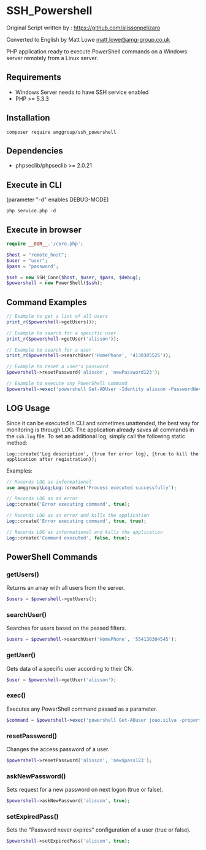 # SSH_Powershell

Original Script written by : https://github.com/alissonpelizaro

Converted to English by Matt Lowe <matt.lowe@amg-group.co.uk>

PHP application ready to execute PowerShell commands on a Windows server remotely from a Linux server.

## Requirements

* Windows Server needs to have SSH service enabled
* PHP >= 5.3.3

## Installation

```
composer require amggroup/ssh_powershell
```

## Dependencies

* phpseclib/phpseclib >=  2.0.21

## Execute in CLI

(parameter "-d" enables DEBUG-MODE)

```
php service.php -d
```

## Execute in browser

```php
require __DIR__.'/core.php';

$host = "remote_host";
$user = "user";
$pass = "password";

$ssh = new SSH_Conn($host, $user, $pass, $debug);
$powershell = new PowerShell($ssh);
```

## Command Examples

```php
// Example to get a list of all users
print_r($powershell->getUsers());

// Example to search for a specific user
print_r($powershell->getUser('alisson'));

// Example to search for a user
print_r($powershell->searchUser('HomePhone', '4130305525'));

// Example to reset a user's password
$powershell->resetPassword('alisson', 'newPassword123');

// Example to execute any PowerShell command
$powershell->exec('powershell Set-ADUser -Identity alisson -PasswordNeverExpires $true');
```

## LOG Usage

Since it can be executed in CLI and sometimes unattended, the best way for monitoring is through LOG. The application already saves all commands in the `ssh.log` file. To set an additional log, simply call the following static method:

`Log::create('Log description', {true for error log}, {true to kill the application after registration});`

Examples:

```php
// Records LOG as informational
use amggroup\Log;Log::create('Process executed successfully');

// Records LOG as an error
Log::create('Error executing command', true);

// Records LOG as an error and kills the application
Log::create('Error executing command', true, true);

// Records LOG as informational and kills the application
Log::create('Command executed', false, true);
```

## PowerShell Commands

### getUsers()

Returns an array with all users from the server.

```php
$users = $powershell->getUsers();
```

### searchUser()

Searches for users based on the passed filters.

```php
$users = $powershell->searchUser('HomePhone', '554130304545');
```

### getUser()

Gets data of a specific user according to their CN.

```php
$user = $powershell->getUser('alisson');
```

### exec()

Executes any PowerShell command passed as a parameter.

```php
$command = $powershell->exec('powershell Get-ADuser joao.silva -properties *');
```

### resetPassword()

Changes the access password of a user.

```php
$powershell->resetPassword('alisson', 'new$pass123');
```

### askNewPassword()

Sets request for a new password on next logon (true or false).

```php
$powershell->askNewPassword('alisson', true);
```

### setExpiredPass()

Sets the "Password never expires" configuration of a user (true or false).

```php
$powershell->setExpiredPass('alisson', true);
```
